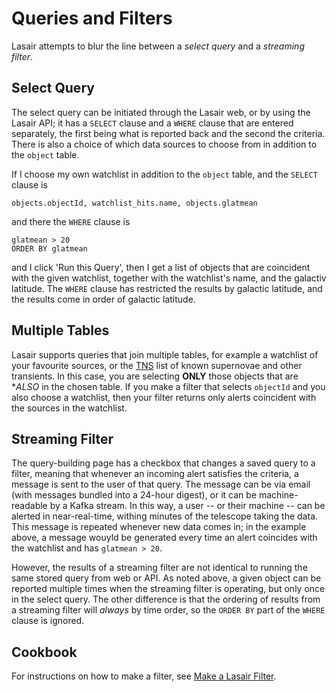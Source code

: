 # Queries and Filters

Lasair attempts to blur the line between a *select query* and a *streaming filter*.

## Select Query

The select query can be initiated through the Lasair web, or by using the Lasair API; 
it has a `SELECT` clause and a `WHERE` clause that are entered separately, the first being 
what is reported back and the second the criteria. There is also a choice of which data sources
to choose from in addition to the `object` table.

If I choose my own watchlist in addition to the `object` table, and the `SELECT` clause is 
```
objects.objectId, watchlist_hits.name, objects.glatmean
```
and there the `WHERE` clause is 
```
glatmean > 20
ORDER BY glatmean
```
and I click 'Run this Query', then I get a list of objects that are coincident with
the given watchlist, together with the watchlist's name, and the galactiv latitude.
The `WHERE` clause has restricted the results by galactic latitude, and the results
come in order of galactic latitude.

## Multiple Tables

Lasair supports queries that join multiple tables, for example a watchlist of 
your favourite sources, or the [TNS](https://www.wis-tns.org/) list of known 
supernovae and other transients. In this case, you are selecting **ONLY** those
objects that are **ALSO* in the chosen table. If you make a filter that selects 
```objectId``` and you also choose a watchlist, then your filter returns only alerts
coincident with the sources in the watchlist. 

## Streaming Filter

The query-building page has a checkbox that changes a saved query to a filter, meaning that 
whenever an incoming alert satisfies the criteria, a message is sent to the user of that
query. The message can be via email (with messages bundled into a 24-hour digest), or it 
can be machine-readable by a Kafka stream. In this way, a user -- or their machine -- can be
alerted in near-real-time, withing minutes of the telescope taking the data. This message is
repeated whenever new data comes in; in the example above, a message wouyld be generated every
time an alert coincides with the watchlist and has `glatmean > 20`.

However, the results of a streaming filter are not identical to running the same stored 
query from web or API. As noted above, a given object can be reported multiple times when
the streaming filter is operating, but only once in the select query. The other difference
is that the ordering of results from a streaming filter will *always* by time order, so the 
`ORDER BY` part of the `WHERE` clause is ignored.

## Cookbook

For instructions on how to make a filter, see [Make a Lasair Filter](../core_functions/make_filter.html).
